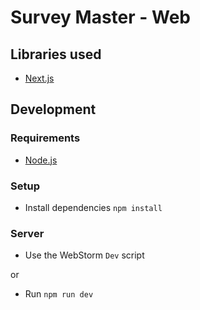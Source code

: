 # Survey Master - Web

## Libraries used

- [Next.js](https://nextjs.org/)

## Development

### Requirements

- [Node.js](https://nodejs.org/en)

### Setup

- Install dependencies `npm install`

### Server

- Use the WebStorm `Dev` script

or

- Run `npm run dev`
